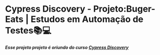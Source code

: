 # Cypress Discovery - Projeto:Buger-Eats | Estudos em Automação de Testes📚💻

***Esse projeto projeto é oriundo do curso [Cypress Discovery](https://br.qacademy.io/cypress-discovery)***

